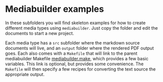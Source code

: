 # Mediabuilder examples

In these subfolders you will find skeleton examples for how to create different
media types using `mediabuilder`. Just copy the folder and edit the documents to
start a new project.

Each media type has a `src` subfolder where the markdown source documents will
live, and an `output` folder where the rendered PDF output goes. Each also comes
with a `Makefile` that will link to the parent mediabuilder Makefile
[mediabuilder.make](/mediabuilder.make), which provides a few basic variables.
This link is optional, but provides some convenience. The `Makefile` will then
specify a few recipes for converting the text source the appropriate output.
